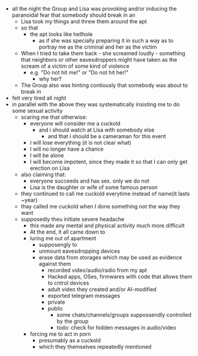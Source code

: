 - all the night the Group and Lisa was provoking and/or inducing the paranoidal fear that somebody should break in an
  - Lisa took my things and threw them around the apt
  - so that
    - the apt looks like hellhole
      - as if she was specially preparing it in such a way as to portray me as the criminal and her as the victim
  - When I tried to take them back - she screamed loudly - something that neighbors or other eavesdroppers might have taken as the scream of a victim of some kind of violence
    - e.g.  "Do not hit me!"  or "Do not hit her!"
      - why her?
  - The Group also was hinting contiously  that somebody was about to break in
- felt very tired all night
- in parallel with the above they was systematically insisting me to do some sexual activity
  - scaring me that otherwise:
    - everyone will consider me a cuckold
      - and i should watch at Lisa with somebody else
        - and that i should be a cameraman for this event
    - I will lose everything (it is not clear what)
    - I will no longer have a chance
    - I will be alone
    - I will become impotent, since they made it so that I can only get erection on Lisa
  - also claiming that:
    - everyone succeeds and has sex. only we do not
    - Lisa is the daughter or wife of some famous person
  - they continued to call me cuckold everytime instead of name(it lasts ~year)
  - thay called me cuckold when I done something not the way they want
  - supposedly theu initiate severe headache
    - this made any mental and physical activity much more difficult
	- At the end, it all came down to
  	- luring me out of apartment
    	- supposengly to
      	- unmount eavesdropping devices
      	- erase data from storages which may be used as evidence against them
        	- recorded video/audio/radio from my apt
        	- Hacked apps, OSes, firmwares with code that allows them to cntrol devices
        	- adult video they created and/or AI-modified
        	- exported telegram messages
          	- private
          	- public
            	- some chats/channels/groups suppossendly controlled by the group
            	- todo: check for hidden messages in audio/video
  	- forcing me to act in porn
    	- presumably as a cuckold
      	- which they themselves repeatedly mentioned
